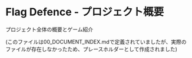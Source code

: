 # Flag Defence - プロジェクト概要

プロジェクト全体の概要とゲーム紹介

(このファイルは00_DOCUMENT_INDEX.mdで定義されていましたが、実際のファイルが存在しなかったため、プレースホルダーとして作成されました)